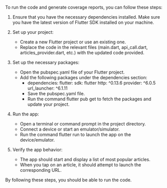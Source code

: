 To run the code and generate coverage reports, you can follow these steps:

1. Ensure that you have the necessary dependencies installed. Make sure you have the latest version
   of Flutter SDK installed on your machine.

2. Set up your project:
    * Create a new Flutter project or use an existing one.
    * Replace the code in the relevant files (main.dart, api_call.dart, articles_provider.dart,
      etc.) with the updated code provided.

3. Set up the necessary packages:
    * Open the pubspec.yaml file of your Flutter project.
    * Add the following packages under the dependencies section:
        * dependencies:
          flutter:
          sdk: flutter
          http: ^0.13.6
          provider: ^6.0.5
          url_launcher: ^6.1.11
        * Save the pubspec.yaml file.
        * Run the command flutter pub get to fetch the packages and update your project.

4. Run the app:
    * Open a terminal or command prompt in the project directory.
    * Connect a device or start an emulator/simulator.
    * Run the command flutter run to launch the app on the device/emulator.

5. Verify the app behavior:
    * The app should start and display a list of most popular articles.
    * When you tap on an article, it should attempt to launch the corresponding URL.

By following these steps, you should be able to run the code.





